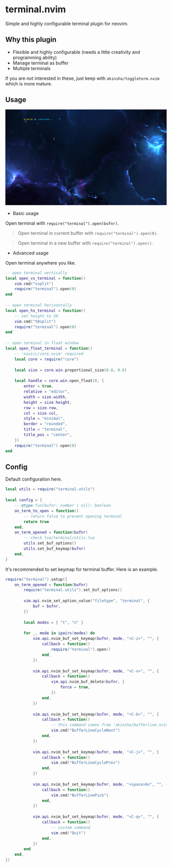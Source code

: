 # terminal.nvim

Simple and highly configurable terminal plugin for neovim.

## Why this plugin

- Flexible and highly configurable (needs a little creativity and programming ability)
- Manage terminal as buffer
- Multiple terminals

If you are not interested in these, just keep with `akinsho/toggleterm.nvim` which is more mature.

## Usage

<img src="https://github.com/niuiic/assets/blob/main/terminal.nvim/usage.gif" />

- Basic usage

Open terminal with `require("terminal").open(bufnr)`.

> Open terminal in current buffer with `require("terminal").open(0)`.

> Open terminal in a new buffer with `require("terminal").open()`.

- Advanced usage

Open terminal anywhere you like.

```lua
-- open terminal vertically
local open_vs_terminal = function()
	vim.cmd("vsplit")
	require("terminal").open(0)
end

-- open terminal horizontally
local open_hs_terminal = function()
	-- set height to 50
	vim.cmd("50split")
	require("terminal").open(0)
end

-- open terminal in float window
local open_float_terminal = function()
	-- 'niuiic/core.nvim' required
	local core = require("core")

	local size = core.win.proportional_size(0.8, 0.6)

	local handle = core.win.open_float(0, {
		enter = true,
		relative = "editor",
		width = size.width,
		height = size.height,
		row = size.row,
		col = size.col,
		style = "minimal",
		border = "rounded",
		title = "terminal",
		title_pos = "center",
	})
	require("terminal").open(0)
end
```

## Config

Default configuration here.

```lua
local utils = require("terminal.utils")

local config = {
	---@type fun(bufnr: number | nil): boolean
	on_term_to_open = function()
		-- return false to prevent opening terminal
		return true
	end,
	on_term_opened = function(bufnr)
		-- check lua/terminal/utils.lua
		utils.set_buf_options()
		utils.set_buf_keymap(bufnr)
	end,
}
```

It's recommended to set keymap for terminal buffer. Here is an example.

```lua
require("terminal").setup({
	on_term_opened = function(bufnr)
		require("terminal.utils").set_buf_options()

		vim.api.nvim_set_option_value("filetype", "terminal", {
			buf = bufnr,
		})

		local modes = { "t", "n" }

		for _, mode in ipairs(modes) do
			vim.api.nvim_buf_set_keymap(bufnr, mode, "<C-z>", "", {
				callback = function()
					require("terminal").open()
				end,
			})

			vim.api.nvim_buf_set_keymap(bufnr, mode, "<C-x>", "", {
				callback = function()
					vim.api.nvim_buf_delete(bufnr, {
						force = true,
					})
				end,
			})

			vim.api.nvim_buf_set_keymap(bufnr, mode, "<C-k>", "", {
				callback = function()
					-- this command comes from 'akinsho/bufferline.nvim'
					vim.cmd("BufferLineCycleNext")
				end,
			})

			vim.api.nvim_buf_set_keymap(bufnr, mode, "<C-j>", "", {
				callback = function()
					vim.cmd("BufferLineCyclePrev")
				end,
			})

			vim.api.nvim_buf_set_keymap(bufnr, mode, "<space>bo", "", {
				callback = function()
					vim.cmd("BufferLinePick")
				end,
			})

			vim.api.nvim_buf_set_keymap(bufnr, mode, "<C-q>", "", {
				callback = function()
					-- custom command
					vim.cmd("Quit")
				end,
			})
		end
	end,
})
```

